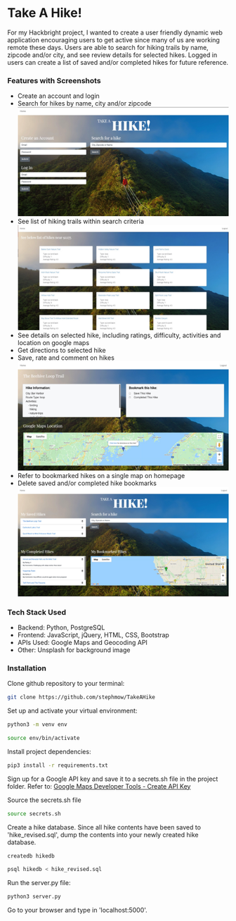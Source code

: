# Take A Hike!

For my Hackbright project, I wanted to create a user friendly dynamic web application encouraging users to get active since many of us are working remote these days. Users are able to search for hiking trails by name, zipcode and/or city, and see review details for selected hikes. Logged in users can create a list of saved and/or completed hikes for future reference.

### Features with Screenshots

- Create an account and login
- Search for hikes by name, city and/or zipcode
![login](/static/images/login.jpg)
- See list of hiking trails within search criteria
![results](/static/images/results.jpg)
- See details on selected hike, including ratings, difficulty, activities and location on google maps
- Get directions to selected hike
- Save, rate and comment on hikes
![details](/static/images/details.jpg)
- Refer to bookmarked hikes on a single map on homepage
- Delete saved and/or completed hike bookmarks 
![homepage](/static/images/homepage.jpg)

### Tech Stack Used

- Backend: Python, PostgreSQL
- Frontend: JavaScript, jQuery, HTML, CSS, Bootstrap
- APIs Used: Google Maps and Geocoding API
- Other: Unsplash for background image

### Installation

Clone github repository to your terminal:

```sh
git clone https://github.com/stephmow/TakeAHike
```
Set up and activate your virtual environment:
```sh
python3 -m venv env
```

```sh
source env/bin/activate
```

Install project dependencies: 
```sh
pip3 install -r requirements.txt
```
Sign up for a Google API key and save it to a secrets.sh file in the project folder.  Refer to: [Google Maps Developer Tools - Create API Key](https://developers.google.com/maps/documentation/javascript/get-api-key)

Source the secrets.sh file

```sh
source secrets.sh
```

Create a hike database. Since all hike contents have been saved to 'hike_revised.sql', dump the contents into your newly created hike database. 

```sh
createdb hikedb
```

```sh
psql hikedb < hike_revised.sql
```

Run the server.py file:
```sh
python3 server.py
```

Go to your browser and type in 'localhost:5000'.  